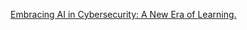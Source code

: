 <a href="https://soorajpk.medium.com/embracing-ai-in-cybersecurity-a-new-era-of-learning-33ff8aff19fe"> Embracing AI in Cybersecurity: A New Era of Learning. </a>
